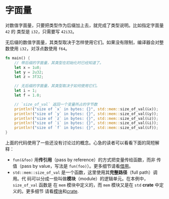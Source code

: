 # 字面量

对数值字面量，只要把类型作为后缀加上去，就完成了类型说明。比如指定字面量 `42` 的
类型是 `i32`，只需要写 `42i32`。

无后缀的数值字面量，其类型取决于怎样使用它们。如果没有限制，编译器会对整数使用
 `i32`，对浮点数使用 `f64`。

```rust
fn main() {
    // 带后缀的字面量，其类型在初始化时已经知道了。
    let x = 1u8;
    let y = 2u32;
    let z = 3f32;

    // 无后缀的字面量，其类型取决于如何使用它们。
    let i = 1;
    let f = 1.0;

    // `size_of_val` 返回一个变量所占的字节数
    println!("size of `x` in bytes: {}", std::mem::size_of_val(&x));
    println!("size of `y` in bytes: {}", std::mem::size_of_val(&y));
    println!("size of `z` in bytes: {}", std::mem::size_of_val(&z));
    println!("size of `i` in bytes: {}", std::mem::size_of_val(&i));
    println!("size of `f` in bytes: {}", std::mem::size_of_val(&f));
}
```

上面的代码使用了一些还没有讨论过的概念。心急的读者可以看看下面的简短解释：

* `fun(&foo)` 用**传引用**（pass by reference）的方式把变量传给函数，而非
  传值（pass by value，写法是 `fun(foo)`）。更多细节请看[借用][borrow]。
* `std::mem::size_of_val` 是一个函数，这里使用其**完整路径**（full path）调用。代
  码可以分成一些叫做**模块**（module）的逻辑单元。在本例中，`size_of_val` 函数是
  在 `mem` 模块中定义的，而 `mem` 模块又是在 `std` **crate** 中定义的。更多细节
  请看[模块][mod]和[crate][crate].

[borrow]: ../scope/borrow.md
[mod]: ../mod.md
[crate]: ../crates.md
